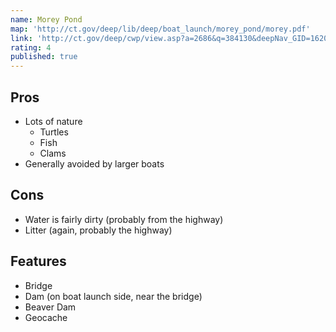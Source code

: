 ```yaml
---
name: Morey Pond
map: 'http://ct.gov/deep/lib/deep/boat_launch/morey_pond/morey.pdf'
link: 'http://ct.gov/deep/cwp/view.asp?a=2686&q=384130&deepNav_GID=1620'
rating: 4
published: true
---
```


## Pros

- Lots of nature
  - Turtles
  - Fish
  - Clams
- Generally avoided by larger boats

## Cons

- Water is fairly dirty (probably from the highway)
- Litter (again, probably the highway)

## Features

- Bridge
- Dam (on boat launch side, near the bridge)
- Beaver Dam
- Geocache
